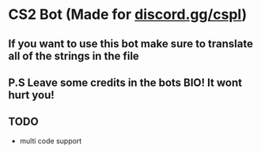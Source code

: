 # CS2 Bot (Made for [discord.gg/cspl](https://discord.gg/cspl))
## If you want to use this bot make sure to translate all of the strings in the file
## P.S Leave some credits in the bots BIO! It wont hurt you!
## TODO
 - multi code support